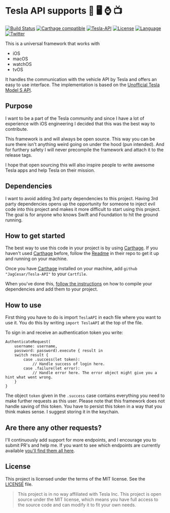 # Tesla API supports 📱 🖥 ⌚ 📺

[![Build Status](https://www.bitrise.io/app/b4c6282d36e95749/status.svg?token=Uko7wcLVPmPuUDLSLr3stg&branch=master)](https://www.bitrise.io/app/b4c6282d36e95749)
[![Carthage compatible](https://img.shields.io/badge/Carthage-compatible-4BC51D.svg?style=flat)](https://github.com/Carthage/Carthage)
[![Tesla-API](https://img.shields.io/badge/platform-iOS%20%7C%20macOS%20%7C%20watchOS%20%7C%20tvOS-lightgrey.svg?style=flat)](https://github.com/JagCesar/Tesla-API)
[![License](https://img.shields.io/badge/license-MIT-AA8DF8.svg?style=flat)](https://github.com/JagCesar/Tesla-API/blob/master/LICENSE)
[![Language](https://img.shields.io/badge/language-Swift%203-E05C43.svg?style=flat)](https://swift.org)
[![Twitter](https://img.shields.io/badge/twitter-@JagCesar-00ACED.svg?style=flat)](http://twitter.com/JagCesar)

This is a universal framework that works with
- iOS
- macOS
- watchOS
- tvOS

It handles the communication with the vehicle API by Tesla and offers an easy to use interface. The implementation is based on the [Unofficial Tesla Model S API](https://docs.timdorr.apiary.io).

## Purpose

I want to be a part of the Tesla community and since I have a lot of experience with iOS engineering I decided that this was the best way to contribute.

This framework is and will always be open source. This way you can be sure there isn't anything weird going on under the hood (pun intended). And for furthery safety I will never precompile the framework and attach it to the release tags.

I hope that open sourcing this will also inspire people to write awesome Tesla apps and help Tesla on their mission.

## Dependencies

I want to avoid adding 3rd party dependencies to this project. Having 3rd party dependencies opens up the opportunity for someone to inject evil code into this project and makes it more difficult to start using this project. The goal is for anyone who knows Swift and Foundation to hit the ground running.

## How to get started

The best way to use this code in your project is by using [Carthage](https://github.com/carthage/carthage). If you haven't used [Carthage](https://github.com/carthage/carthage) before, follow the [Readme](https://github.com/Carthage/Carthage/blob/master/README.md) in their repo to get it up and running on your machine.

Once you have [Carthage](https://github.com/carthage/carthage) installed on your machine, add `github "JagCesar/Tesla-API"` to your `Cartfile`.

When you've done this, [follow the instructions](https://github.com/carthage/carthage#getting-started) on how to compile your dependencies and add them to your project.

## How to use

First thing you have to do is import `TeslaAPI` in each file where you want to use it. You do this by writing `import TeslaAPI` at the top of the file.

To sign in and receive an authentication token you write:

```
AuthenticateRequest(
    username: username,
    password: password).execute { result in
    switch result {
        case .success(let token):
            // Handle success of login here.
        case .failure(let error):
            // Handle error here. The error object might give you a hint what went wrong.
    }
}
```

The object `token` given in the `.success` case contains everything you need to make further requests as this user. Please note that this framework does not handle saving of this token. You have to persist this token in a way that you think makes sense. I suggest storing it in the keychain.

## Are there any other requests?

I'll continuously add support for more endpoints, and I encourage you to submit PR's and help me. If you want to see which endpoints are currently available [you'll find them all here](https://github.com/JagCesar/Tesla-API/tree/master/Source/Requests).

## License

This project is licensed under the terms of the MIT license. See the [LICENSE](LICENSE) file.

> This project is in no way affiliated with Tesla Inc. This project is open source under the MIT license, which means you have full access to the source code and can modify it to fit your own needs.
